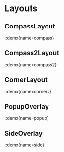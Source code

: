 # Layouts

## CompassLayout

::demo{name=compass}

## Compass2Layout

::demo{name=compass2}

## CornerLayout

::demo{name=corners}

## PopupOverlay

::demo{name=popup}

## SideOverlay
::demo{name=side}